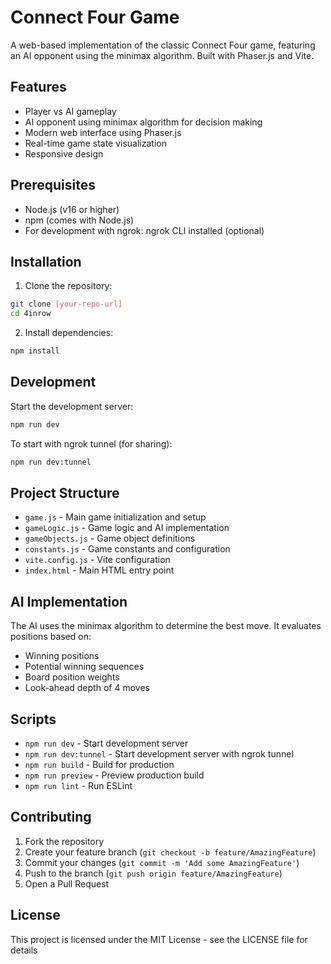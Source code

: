 # Connect Four Game

A web-based implementation of the classic Connect Four game, featuring an AI opponent using the minimax algorithm. Built with Phaser.js and Vite.

## Features

- Player vs AI gameplay
- AI opponent using minimax algorithm for decision making
- Modern web interface using Phaser.js
- Real-time game state visualization
- Responsive design

## Prerequisites

- Node.js (v16 or higher)
- npm (comes with Node.js)
- For development with ngrok: ngrok CLI installed (optional)

## Installation

1. Clone the repository:
```bash
git clone [your-repo-url]
cd 4inrow
```

2. Install dependencies:
```bash
npm install
```

## Development

Start the development server:
```bash
npm run dev
```

To start with ngrok tunnel (for sharing):
```bash
npm run dev:tunnel
```

## Project Structure

- `game.js` - Main game initialization and setup
- `gameLogic.js` - Game logic and AI implementation
- `gameObjects.js` - Game object definitions
- `constants.js` - Game constants and configuration
- `vite.config.js` - Vite configuration
- `index.html` - Main HTML entry point

## AI Implementation

The AI uses the minimax algorithm to determine the best move. It evaluates positions based on:
- Winning positions
- Potential winning sequences
- Board position weights
- Look-ahead depth of 4 moves

## Scripts

- `npm run dev` - Start development server
- `npm run dev:tunnel` - Start development server with ngrok tunnel
- `npm run build` - Build for production
- `npm run preview` - Preview production build
- `npm run lint` - Run ESLint

## Contributing

1. Fork the repository
2. Create your feature branch (`git checkout -b feature/AmazingFeature`)
3. Commit your changes (`git commit -m 'Add some AmazingFeature'`)
4. Push to the branch (`git push origin feature/AmazingFeature`)
5. Open a Pull Request

## License

This project is licensed under the MIT License - see the LICENSE file for details 